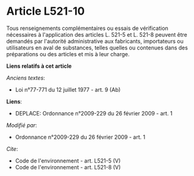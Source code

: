 # Article L521-10

Tous renseignements complémentaires ou essais de vérification nécessaires à l'application des articles L. 521-5 et L. 521-8
peuvent être demandés par l'autorité administrative aux fabricants, importateurs ou utilisateurs en aval de substances,
telles quelles ou contenues dans des préparations ou des articles et mis à leur charge.

**Liens relatifs à cet article**

_Anciens textes_:

  - Loi n°77-771 du 12 juillet 1977 - art. 9 (Ab)

**Liens**:

  - DEPLACE: Ordonnance n°2009-229 du 26 février 2009 - art. 1

_Modifié par_:

  - Ordonnance n°2009-229 du 26 février 2009 - art. 1

_Cite_:

  - Code de l'environnement - art. L521-5 (V)
  - Code de l'environnement - art. L521-8 (V)
